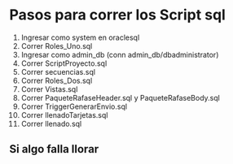 # Pasos para correr los Script sql
1. Ingresar como system en oraclesql
2. Correr Roles_Uno.sql
3. Ingresar como admin_db (conn admin_db/dbadministrator)
4. Correr ScriptProyecto.sql
5. Correr secuencias.sql
6. Correr Roles_Dos.sql
7. Correr Vistas.sql
8. Correr PaqueteRafaseHeader.sql y PaqueteRafaseBody.sql
9. Correr TriggerGenerarEnvio.sql
10. Correr llenadoTarjetas.sql
11. Correr llenado.sql
## Si algo falla llorar